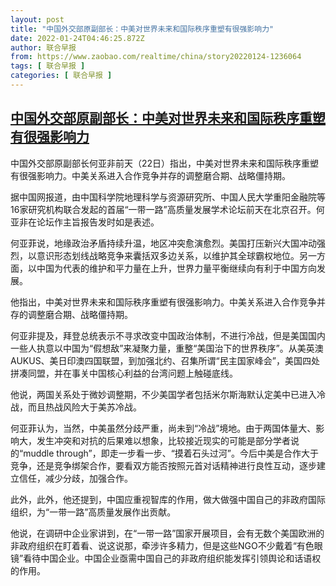 ```yaml
---
layout: post
title: "中国外交部原副部长：中美对世界未来和国际秩序重塑有很强影响力"
date: 2022-01-24T04:46:25.872Z
author: 联合早报
from: https://www.zaobao.com/realtime/china/story20220124-1236064
tags: [ 联合早报 ]
categories: [ 联合早报 ]
---
```

<!--1643016720000-->
[中国外交部原副部长：中美对世界未来和国际秩序重塑有很强影响力](https://www.zaobao.com/realtime/china/story20220124-1236064)
------

<div>
<p>中国外交部原副部长何亚非前天（22日）指出，中美对世界未来和国际秩序重塑有很强影响力。中美关系进入合作竞争并存的调整磨合期、战略僵持期。</p><p>据中国网报道，由中国科学院地理科学与资源研究所、中国人民大学重阳金融院等16家研究机构联合发起的首届“一带一路”高质量发展学术论坛前天在北京召开。何亚非在论坛作主旨报告发时如是表述。</p><p>何亚菲说，地缘政治矛盾持续升温，地区冲突愈演愈烈。美国打压新兴大国冲动强烈，以意识形态划线战略竞争来囊括双多边关系，以维护其全球霸权地位。另一方面，以中国为代表的维护和平力量在上升，世界力量平衡继续向有利于中国方向发展。</p><section id="imu"><div id="dfp-ad-imu1">        </div></section><p>他指出，中美对世界未来和国际秩序重塑有很强影响力。中美关系进入合作竞争并存的调整磨合期、战略僵持期。</p><p>何亚非提及，拜登总统表示不寻求改变中国政治体制，不进行冷战，但是美国国内一些人执意以中国为“假想敌”来凝聚力量，重整“美国治下的世界秩序”。从美英澳AUKUS、美日印澳四国联盟，到加强北约、召集所谓“民主国家峰会”，美国四处拼凑同盟，并在事关中国核心利益的台湾问题上触碰底线。</p><p>他说，两国关系处于微妙调整期，不少美国学者包括米尔斯海默认定美中已进入冷战，而且热战风险大于美苏冷战。</p><div id="innity-in-post"></div><div id="dfp-ad-midarticlespecial">        </div><p>何亚菲认为，当然，中美虽然分歧严重，尚未到“冷战”境地。由于两国体量大、影响大，发生冲突和对抗的后果难以想象，比较接近现实的可能是部分学者说的“muddle through”，即走一步看一步、“摸着石头过河”。今后中美是合作大于竞争，还是竞争绑架合作，要看双方能否按照元首对话精神进行良性互动，逐步建立信任，减少分歧，加强合作。</p><p>此外，此外，他还提到，中国应重视智库的作用，做大做强中国自己的非政府国际组织，为“一带一路”高质量发展作出贡献。</p><p>他说，在调研中企业家讲到，在“一带一路”国家开展项目，会有无数个美国欧洲的非政府组织在盯着看、说这说那，牵涉许多精力，但是这些NGO不少戴着“有色眼镜”看待中国企业。中国企业亟需中国自己的非政府组织能发挥引领舆论和话语权的作用。</p>      <div class="cx_paywall_placeholder" id="sph_cdp_40"></div>
</div>
